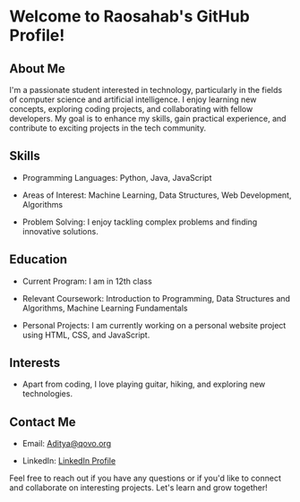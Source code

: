 # Welcome to Raosahab's GitHub Profile!

## About Me
I'm a passionate student interested in technology, particularly in the fields of computer science and artificial intelligence. I enjoy learning new concepts, exploring coding projects, and collaborating with fellow developers. My goal is to enhance my skills, gain practical experience, and contribute to exciting projects in the tech community.

## Skills
- Programming Languages: Python, Java, JavaScript

- Areas of Interest: Machine Learning, Data Structures, Web Development, Algorithms

- Problem Solving: I enjoy tackling complex problems and finding innovative solutions.

## Education
- Current Program: I am in 12th class

- Relevant Coursework: Introduction to Programming, Data Structures and Algorithms, Machine Learning Fundamentals

- Personal Projects: I am currently working on a personal website project using HTML, CSS, and JavaScript.

## Interests
- Apart from coding, I love playing guitar, hiking, and exploring new technologies.

## Contact Me
- Email: Aditya@qovo.org

- LinkedIn: [LinkedIn Profile](https://www.linkedin.com/in/adityaxzn)

Feel free to reach out if you have any questions or if you'd like to connect and collaborate on interesting projects. Let's learn and grow together!
